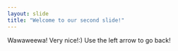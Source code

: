 ```yaml
---
layout: slide
title: "Welcome to our second slide!"
---
```

Wawaweewa! Very nice!:)
Use the left arrow to go back!
